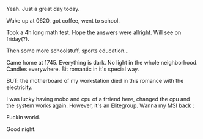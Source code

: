 <html><body><p>Yeah. Just a great day today.<br>

Wake up at 0620, got coffee, went to school.<br>

Took a 4h long math test. Hope the answers were allright. Will see on friday(?).<br>

Then some more schoolstuff, sports education...<br>

Came home at 1745. Everything is dark. No light in the whole neighborhood. Candles everywhere. Bit romantic in it's special way.<br>

BUT: the motherboard of my workstation died in this romance with the electricity.<br>

I was lucky having mobo and cpu of a frriend here, changed the cpu and the system works again. However, it's an Elitegroup. Wanna my MSI back :<br>

Fuckin world.<br>

Good night.</p></body></html>